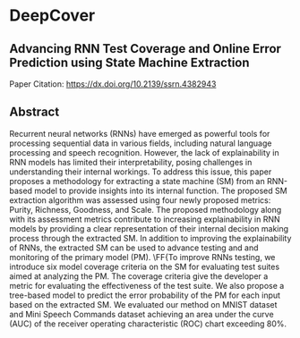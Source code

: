 # DeepCover
## Advancing RNN Test Coverage and Online Error Prediction using State Machine Extraction
Paper Citation: https://dx.doi.org/10.2139/ssrn.4382943



## Abstract
Recurrent neural networks (RNNs) have emerged as powerful tools for processing sequential data in various fields, including natural language processing and speech recognition. However, the lack of explainability in RNN models has limited their interpretability, posing challenges in understanding their internal workings. To address this issue, this paper proposes a methodology for extracting a state machine (SM) from an RNN-based model to provide insights into its internal function. The proposed SM extraction algorithm was assessed using four newly proposed metrics: Purity, Richness, Goodness, and Scale. The proposed methodology along with its assessment metrics contribute to increasing explainability in RNN models by providing a clear representation of their internal decision making process through the extracted SM. In addition to improving the explainability of RNNs, the extracted SM can be used to advance testing and and monitoring of the primary model (PM). \FF{To improve RNNs testing, we introduce six model coverage criteria on the SM for evaluating test suites aimed at analyzing the PM. The coverage criteria give the developer a metric for evaluating the effectiveness of the test suite. We also propose a tree-based model  to predict the error probability of the PM for each input based on the extracted SM. We evaluated our method on MNIST dataset and Mini Speech Commands dataset achieving an area under the curve (AUC) of the receiver operating characteristic (ROC) chart exceeding 80%.

